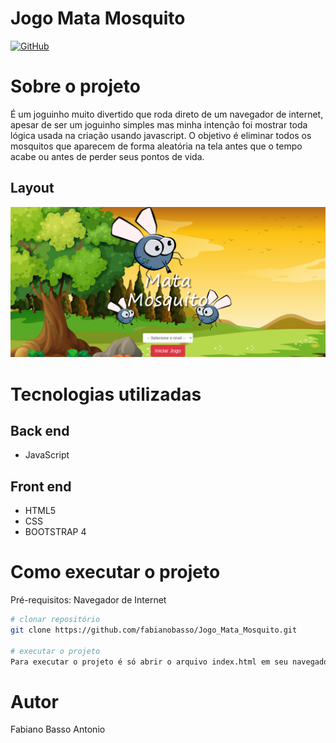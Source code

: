 # Jogo Mata Mosquito

[![GitHub](https://img.shields.io/github/license/fabianobasso/Jogo_De_Xadrez)](https://github.com/fabianobasso/Jogo_Mata_Mosquito/blob/master/LICENSE) 

# Sobre o projeto
É um joguinho muito divertido que roda direto de um navegador de internet, apesar de ser um joguinho simples mas minha intenção foi mostrar toda lógica
usada na criação usando javascript.
O objetivo é eliminar todos os mosquitos que aparecem de forma aleatória na tela antes que o tempo acabe ou antes de perder seus pontos de vida.



## Layout 
![Mata Mosquito](https://github.com/fabianobasso/assets/blob/master/img/JogoMataMosquito/JogoMataMosquito.png)


# Tecnologias utilizadas

## Back end
- JavaScript

## Front end
- HTML5
- CSS
- BOOTSTRAP 4

# Como executar o projeto

Pré-requisitos: Navegador de Internet

```bash
# clonar repositório
git clone https://github.com/fabianobasso/Jogo_Mata_Mosquito.git

# executar o projeto
Para executar o projeto é só abrir o arquivo index.html em seu navegador de preferência e se divertir.

```

# Autor

Fabiano Basso Antonio
